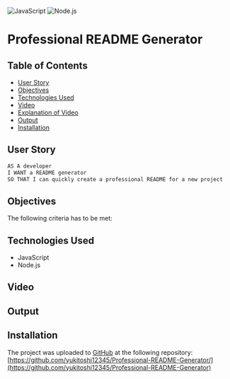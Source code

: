 ![JavaScript](https://img.shields.io/badge/JavaScript-orange) ![Node.js](https://img.shields.io/badge/Node.js-blue)

# Professional README Generator


## Table of Contents

- [User Story](#user-story)
- [Objectives](#objectives)
- [Technologies Used](#technologies-used)
- [Video](#video)
- [Explanation of Video](#explanation-of-video)
- [Output](#output)
- [Installation](#installation)

## User Story

```md
AS A developer
I WANT a README generator
SO THAT I can quickly create a professional README for a new project
```

## Objectives
The following criteria has to be met:



## Technologies Used
- JavaScript
- Node.js

## Video



## Output



## Installation
The project was uploaded to [GitHub](https://github.com/) at the following repository:
[https://github.com/yukitoshi12345/Professional-README-Generator/](https://github.com/yukitoshi12345/Professional-README-Generator)

